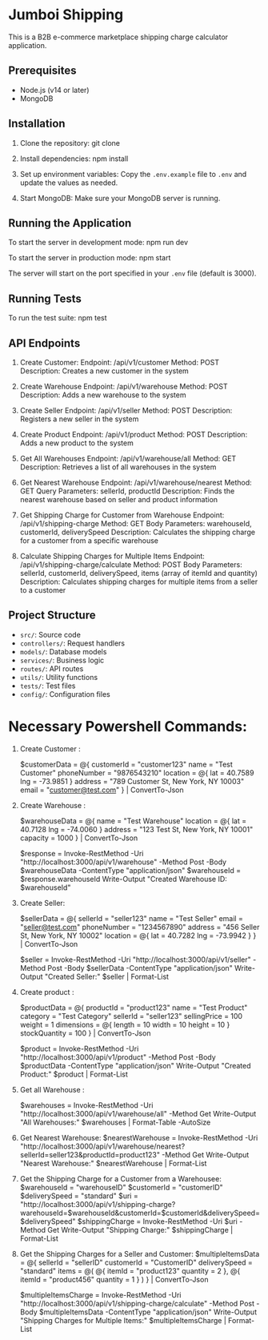 # Jumboi Shipping

This is a B2B e-commerce marketplace shipping charge calculator application.

## Prerequisites

- Node.js (v14 or later)
- MongoDB

## Installation

1. Clone the repository: git clone

2. Install dependencies: npm install

3. Set up environment variables:
   Copy the `.env.example` file to `.env` and update the values as needed.

4. Start MongoDB:
   Make sure your MongoDB server is running.

## Running the Application

To start the server in development mode: npm run dev

To start the server in production mode: npm start

The server will start on the port specified in your `.env` file (default is 3000).

## Running Tests

To run the test suite: npm test

## API Endpoints

1. Create Customer:
   Endpoint: /api/v1/customer
   Method: POST
   Description: Creates a new customer in the system

2. Create Warehouse
   Endpoint: /api/v1/warehouse
   Method: POST
   Description: Adds a new warehouse to the system

3. Create Seller
   Endpoint: /api/v1/seller
   Method: POST
   Description: Registers a new seller in the system

4. Create Product
   Endpoint: /api/v1/product
   Method: POST
   Description: Adds a new product to the system

5. Get All Warehouses
   Endpoint: /api/v1/warehouse/all
   Method: GET
   Description: Retrieves a list of all warehouses in the system

6. Get Nearest Warehouse
   Endpoint: /api/v1/warehouse/nearest
   Method: GET
   Query Parameters: sellerId, productId
   Description: Finds the nearest warehouse based on seller and product information

7. Get Shipping Charge for Customer from Warehouse
   Endpoint: /api/v1/shipping-charge
   Method: GET
   Body Parameters: warehouseId, customerId, deliverySpeed
   Description: Calculates the shipping charge for a customer from a specific warehouse

8. Calculate Shipping Charges for Multiple Items
   Endpoint: /api/v1/shipping-charge/calculate
   Method: POST
   Body Parameters: sellerId, customerId, deliverySpeed, items (array of itemId and quantity)
   Description: Calculates shipping charges for multiple items from a seller to a customer

## Project Structure

- `src/`: Source code
- `controllers/`: Request handlers
- `models/`: Database models
- `services/`: Business logic
- `routes/`: API routes
- `utils/`: Utility functions
- `tests/`: Test files
- `config/`: Configuration files

# Necessary Powershell Commands:

1. Create Customer :

   $customerData = @{
   customerId = "customer123"
   name = "Test Customer"
   phoneNumber = "9876543210"
   location = @{
   lat = 40.7589
   lng = -73.9851
   }
   address = "789 Customer St, New York, NY 10003"
   email = "customer@test.com"
   } | ConvertTo-Json

2. Create Warehouse :

   $warehouseData = @{
   name = "Test Warehouse"
   location = @{
   lat = 40.7128
   lng = -74.0060
   }
   address = "123 Test St, New York, NY 10001"
   capacity = 1000
   } | ConvertTo-Json

   $response = Invoke-RestMethod -Uri "http://localhost:3000/api/v1/warehouse" -Method Post -Body $warehouseData -ContentType "application/json"
   $warehouseId = $response.warehouseId
   Write-Output "Created Warehouse ID: $warehouseId"

3. Create Seller:

   $sellerData = @{
   sellerId = "seller123"
   name = "Test Seller"
   email = "seller@test.com"
   phoneNumber = "1234567890"
   address = "456 Seller St, New York, NY 10002"
   location = @{
   lat = 40.7282
   lng = -73.9942
   }
   } | ConvertTo-Json

   $seller = Invoke-RestMethod -Uri "http://localhost:3000/api/v1/seller" -Method Post -Body $sellerData -ContentType "application/json"
   Write-Output "Created Seller:"
   $seller | Format-List

4. Create product :

   $productData = @{
   productId = "product123"
   name = "Test Product"
   category = "Test Category"
   sellerId = "seller123"
   sellingPrice = 100
   weight = 1
   dimensions = @{
   length = 10
   width = 10
   height = 10
   }
   stockQuantity = 100
   } | ConvertTo-Json

   $product = Invoke-RestMethod -Uri "http://localhost:3000/api/v1/product" -Method Post -Body $productData -ContentType "application/json"
   Write-Output "Created Product:"
   $product | Format-List

5. Get all Warehouse :

   $warehouses = Invoke-RestMethod -Uri "http://localhost:3000/api/v1/warehouse/all" -Method Get
   Write-Output "All Warehouses:"
   $warehouses | Format-Table -AutoSize

6. Get Nearest Warehouse:
   $nearestWarehouse = Invoke-RestMethod -Uri "http://localhost:3000/api/v1/warehouse/nearest?sellerId=seller123&productId=product123" -Method Get
   Write-Output "Nearest Warehouse:"
   $nearestWarehouse | Format-List

7. Get the Shipping Charge for a Customer from a Warehousee:
   $warehouseId = "warehouseID"
   $customerId = "customerID"
   $deliverySpeed = "standard"
   $uri = "http://localhost:3000/api/v1/shipping-charge?warehouseId=$warehouseId&customerId=$customerId&deliverySpeed=$deliverySpeed"
   $shippingCharge = Invoke-RestMethod -Uri $uri -Method Get
   Write-Output "Shipping Charge:"
   $shippingCharge | Format-List

8. Get the Shipping Charges for a Seller and Customer:
   $multipleItemsData = @{
   sellerId = "sellerID"
   customerId = "CustomerID"
   deliverySpeed = "standard"
   items = @(
   @{
   itemId = "product123"
   quantity = 2
   },
   @{
   itemId = "product456"
   quantity = 1
   }
   )
   } | ConvertTo-Json

   $multipleItemsCharge = Invoke-RestMethod -Uri "http://localhost:3000/api/v1/shipping-charge/calculate" -Method Post -Body $multipleItemsData -ContentType "application/json"
   Write-Output "Shipping Charges for Multiple Items:"
   $multipleItemsCharge | Format-List

